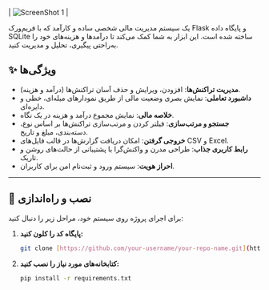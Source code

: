 | ![ScreenShot 1](https://raw.githubusercontent.com/Good-Wizard/Expense-Tracker/blob/master/Screenshot.png) |

یک سیستم مدیریت مالی شخصی ساده و کارآمد که با فریم‌ورک Flask و پایگاه داده SQLite ساخته شده است. این ابزار به شما کمک می‌کند تا درآمدها و هزینه‌های خود را به‌راحتی پیگیری، تحلیل و مدیریت کنید.

## ✨ ویژگی‌ها

* **مدیریت تراکنش‌ها**: افزودن، ویرایش و حذف آسان تراکنش‌ها (درآمد و هزینه).
* **داشبورد تعاملی**: نمایش بصری وضعیت مالی از طریق نمودارهای میله‌ای، خطی و دایره‌ای.
* **خلاصه مالی**: نمایش مجموع درآمد و هزینه در یک نگاه.
* **جستجو و مرتب‌سازی**: فیلتر کردن و مرتب‌سازی تراکنش‌ها بر اساس نوع، دسته‌بندی، مبلغ و تاریخ.
* **خروجی گرفتن**: امکان دریافت گزارش‌ها در قالب فایل‌های CSV و Excel.
* **رابط کاربری جذاب**: طراحی مدرن و واکنش‌گرا با پشتیبانی از حالت‌های روشن و تاریک.
* **احراز هویت**: سیستم ورود و ثبت‌نام امن برای کاربران.

---

## 🚀 نصب و راه‌اندازی

برای اجرای پروژه روی سیستم خود، مراحل زیر را دنبال کنید:

1.  **پایگاه کد را کلون کنید:**
    ```bash
    git clone [https://github.com/your-username/your-repo-name.git](https://github.com/your-username/your-repo-name.git)
    ```

3.  **کتابخانه‌های مورد نیاز را نصب کنید:**
    ```bash
    pip install -r requirements.txt
    ```
